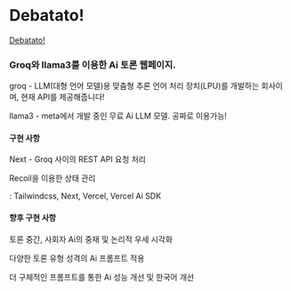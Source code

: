 # Debatato!

[Debatato!](https://debate-chat-ngpo.vercel.app)
### Groq와 llama3를 이용한 Ai 토론 웹페이지.
groq - LLM(대형 언어 모델)용 맞춤형 추론 언어 처리 장치(LPU)를 개발하는 회사이며, 현재 API를 제공해줍니다!

llama3 - meta에서 개발 중인 무료 Ai LLM 모델. 공짜로 이용가능!

#### 구현 사항
Next - Groq 사이의 REST API 요청 처리

Recoil을 이용한 상태 관리

: Tailwindcss, Next, Vercel, Vercel Ai SDK 

#### 향후 구현 사항
토론 중간, 사회자 Ai의 중재 및 논리적 우세 시각화

다양한 토론 유형 성격의 Ai 프롬프트 적용

더 구체적인 프롬프트를 통한 Ai 성능 개선 및 한국어 개선